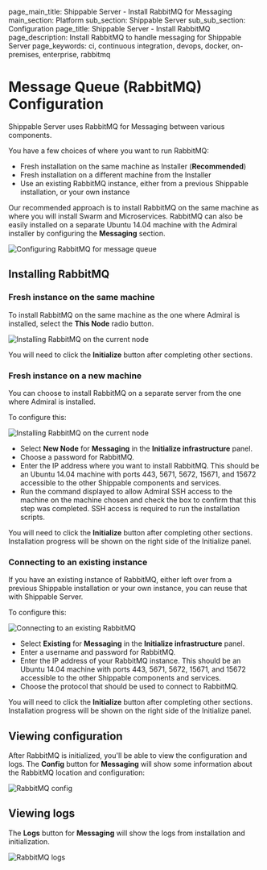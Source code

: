 page_main_title: Shippable Server - Install RabbitMQ for Messaging
main_section: Platform
sub_section: Shippable Server
sub_sub_section: Configuration
page_title: Shippable Server - Install RabbitMQ
page_description: Install RabbitMQ to handle messaging for Shippable Server
page_keywords: ci, continuous integration, devops, docker, on-premises, enterprise, rabbitmq

# Message Queue (RabbitMQ) Configuration

Shippable Server uses RabbitMQ for Messaging between various components.

You have a few choices of where you want to run RabbitMQ:

* Fresh installation on the same machine as Installer (**Recommended**)
* Fresh installation on a different machine from the Installer
* Use an existing RabbitMQ instance, either from a previous Shippable installation, or your own instance

Our recommended approach is to install RabbitMQ on the same machine as where you will install Swarm and Microservices. RabbitMQ can also be easily installed on a separate Ubuntu 14.04 machine with the Admiral installer by configuring the **Messaging** section.

<img src="/images/platform/server/admiral-rabbitmq.png" alt="Configuring RabbitMQ for message queue">

## Installing RabbitMQ

### Fresh instance on the same machine

To install RabbitMQ on the same machine as the one where Admiral is installed, select the **This Node** radio button.

<img src="/images/platform/server/rabbitmq-this-node.png" alt="Installing RabbitMQ on the current node">

You will need to click the **Initialize** button after completing other sections.

### Fresh instance on a new machine

You can choose to install RabbitMQ on a separate server from the one where Admiral is installed.

To configure this:

<img src="/images/platform/server/rabbitmq-new-node.png" alt="Installing RabbitMQ on the current node">

- Select **New Node** for **Messaging** in the **Initialize infrastructure** panel.
- Choose a password for RabbitMQ.
- Enter the IP address where you want to install RabbitMQ.  This should be an Ubuntu 14.04 machine with ports 443, 5671, 5672, 15671, and 15672 accessible to the other Shippable components and services.
- Run the command displayed to allow Admiral SSH access to the machine on the machine chosen and check the box to confirm that this step was completed.  SSH access is required to run the installation scripts.

You will need to click the **Initialize** button after completing other sections. Installation progress will be shown on the right side of the Initialize panel.

### Connecting to an existing instance

If you have an existing instance of RabbitMQ, either left over from a previous Shippable installation or your own instance, you can reuse that with Shippable Server.

To configure this:

<img src="/images/platform/server/rabbitmq-existing.png" alt="Connecting to an existing RabbitMQ">

- Select **Existing** for **Messaging** in the **Initialize infrastructure** panel.
- Enter a username and password for RabbitMQ.
- Enter the IP address of your RabbitMQ instance.  This should be an Ubuntu 14.04 machine with ports 443, 5671, 5672, 15671, and 15672 accessible to the other Shippable components and services.
- Choose the protocol that should be used to connect to RabbitMQ.

You will need to click the **Initialize** button after completing other sections. Installation progress will be shown on the right side of the Initialize panel.

## Viewing configuration

After RabbitMQ is initialized, you'll be able to view the configuration and logs. The **Config** button for **Messaging** will show some information about the RabbitMQ location and configuration:

<img src="/images/platform/admiral/admiral-rabbitmq-config.png" alt="RabbitMQ config">

## Viewing logs

The **Logs** button for **Messaging** will show the logs from installation and initialization.

<img src="/images/platform/admiral/admiral-rabbitmq-logs.png" alt="RabbitMQ logs">
